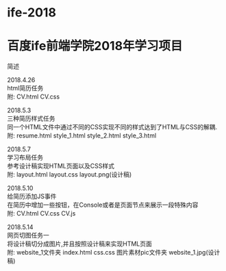 # ife-2018
# 百度ife前端学院2018年学习项目

简述      

2018.4.26  
html简历任务  
附: CV.html CV.css      

2018.5.3  
三种简历样式任务    
同一个HTML文件中通过不同的CSS实现不同的样式达到了HTML与CSS的解耦.  
附: resume.html style_1.html style_2.html style_3.html   

2018.5.7   
学习布局任务   
参考设计稿实现HTML页面以及CSS样式   
附: layout.html layout.css layout.png(设计稿)  

2018.5.10  
给简历添加JS事件  
在简历中增加一些按钮，在Console或者是页面节点来展示一段特殊内容  
附: CV.html CV.css CV.js    

2018.5.14  
网页切图任务一  
将设计稿切分成图片,并且按照设计稿来实现HTML页面  
附: website_1文件夹 index.html css.css 图片素材pic文件夹 website_1.jpg(设计稿)  